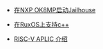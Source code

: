 - [在NXP OK8MP启动Jailhouse](20240223_NXP_Boot_Jailhouse_Tutorial.md)

- [在RuxOS上支持c++](20240229_Support_c++_on_RuxOS.md)

- [RISC-V APLIC 介绍](20240311_APLIC.md)
